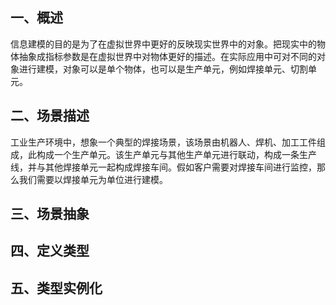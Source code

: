 ## 一、概述
信息建模的目的是为了在虚拟世界中更好的反映现实世界中的对象。把现实中的物体抽象成指标参数是在虚拟世界中对物体更好的描述。在实际应用中可对不同的对象进行建模，对象可以是单个物体，也可以是生产单元，例如焊接单元、切割单元。
## 二、场景描述
工业生产环境中，想象一个典型的焊接场景，该场景由机器人、焊机、加工工件组成，此构成一个生产单元。该生产单元与其他生产单元进行联动，构成一条生产线，并与其他焊接单元一起构成焊接车间。假如客户需要对焊接车间进行监控，那么我们需要以焊接单元为单位进行建模。
## 三、场景抽象
## 四、定义类型

## 五、类型实例化

<!--stackedit_data:
eyJoaXN0b3J5IjpbLTEwMDM3NjYyMzVdfQ==
-->